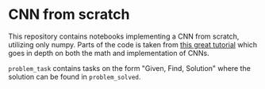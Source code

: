# CNN from scratch

This repository contains notebooks implementing a CNN from scratch, utilizing only numpy. Parts of the code is taken from [this great tutorial](https://www.youtube.com/watch?v=Lakz2MoHy6o&ab_channel=TheIndependentCode) which goes in depth on both the math and implementation of CNNs.

`problem_task` contains tasks on the form "Given, Find, Solution" where the solution can be found in `problem_solved`.